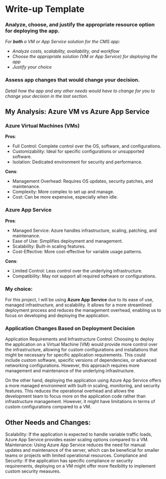 # Write-up Template

### Analyze, choose, and justify the appropriate resource option for deploying the app.

*For **both** a VM or App Service solution for the CMS app:*
- *Analyze costs, scalability, availability, and workflow*
- *Choose the appropriate solution (VM or App Service) for deploying the app*
- *Justify your choice*

### Assess app changes that would change your decision.

*Detail how the app and any other needs would have to change for you to change your decision in the last section.* 



## My Analysis: Azure VM vs Azure App Service

### Azure Virtual Machines (VMs)

**Pros**:
- Full Control: Complete control over the OS, software, and configurations.
- Customizability: Ideal for specific configurations or unsupported software.
- Isolation: Dedicated environment for security and performance.

**Cons**:
- Management Overhead: Requires OS updates, security patches, and maintenance.
- Complexity: More complex to set up and manage.
- Cost: Can be more expensive, especially when idle.

### Azure App Service

**Pros**:
- Managed Service: Azure handles infrastructure, scaling, patching, and maintenance.
- Ease of Use: Simplifies deployment and management.
- Scalability: Built-in scaling features.
- Cost-Effective: More cost-effective for variable usage patterns.

**Cons**:
- Limited Control: Less control over the underlying infrastructure.
- Compatibility: May not support all required software or configurations.

### My choice:

For this project, I will be using **Azure App Service** due to its ease of use, managed infrastructure, and scalability. It allows for a more streamlined deployment process and reduces the management overhead, enabling us to focus on developing and deploying the application.


### Application Changes Based on Deployment Decision
Application Requirements and Infrastructure Control: Choosing to deploy the application on a Virtual Machine (VM) would provide more control over the infrastructure, allowing for custom configurations and installations that might be necessary for specific application requirements. This could include custom software, specific versions of dependencies, or advanced networking configurations. However, this approach requires more management and maintenance of the underlying infrastructure.

On the other hand, deploying the application using Azure App Service offers a more managed environment with built-in scaling, monitoring, and security features. This reduces the operational overhead and allows the development team to focus more on the application code rather than infrastructure management. However, it might have limitations in terms of custom configurations compared to a VM.

## Other Needs and Changes:

Scalability: If the application is expected to handle variable traffic loads, Azure App Service provides easier scaling options compared to a VM.
Maintenance: Using Azure App Service reduces the need for manual updates and maintenance of the server, which can be beneficial for smaller teams or projects with limited operational resources.
Compliance and Security: If the application has specific compliance or security requirements, deploying on a VM might offer more flexibility to implement custom security measures.